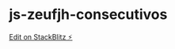# js-zeufjh-consecutivos

[Edit on StackBlitz ⚡️](https://stackblitz.com/edit/js-zeufjh-consecutivos)